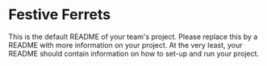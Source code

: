 # Festive Ferrets
This is the default README of your team's project. Please replace this by a README with more information on your project. At the very least, your README should contain information on how to set-up and run your project.
